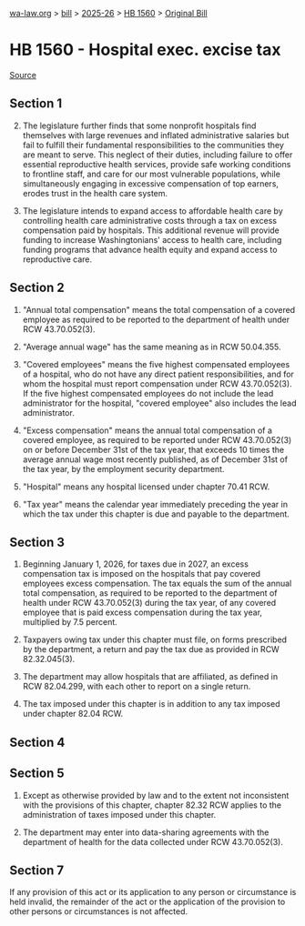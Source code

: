 [wa-law.org](/) > [bill](/bill/) > [2025-26](/bill/2025-26/) > [HB 1560](/bill/2025-26/hb/1560/) > [Original Bill](/bill/2025-26/hb/1560/1/)

# HB 1560 - Hospital exec. excise tax

[Source](http://lawfilesext.leg.wa.gov/biennium/2025-26/Pdf/Bills/House%20Bills/1560.pdf)

## Section 1
2. The legislature further finds that some nonprofit hospitals find themselves with large revenues and inflated administrative salaries but fail to fulfill their fundamental responsibilities to the communities they are meant to serve. This neglect of their duties, including failure to offer essential reproductive health services, provide safe working conditions to frontline staff, and care for our most vulnerable populations, while simultaneously engaging in excessive compensation of top earners, erodes trust in the health care system.

3. The legislature intends to expand access to affordable health care by controlling health care administrative costs through a tax on excess compensation paid by hospitals. This additional revenue will provide funding to increase Washingtonians' access to health care, including funding programs that advance health equity and expand access to reproductive care.

## Section 2
1. "Annual total compensation" means the total compensation of a covered employee as required to be reported to the department of health under RCW 43.70.052(3).

2. "Average annual wage" has the same meaning as in RCW 50.04.355.

3. "Covered employees" means the five highest compensated employees of a hospital, who do not have any direct patient responsibilities, and for whom the hospital must report compensation under RCW 43.70.052(3). If the five highest compensated employees do not include the lead administrator for the hospital, "covered employee" also includes the lead administrator.

4. "Excess compensation" means the annual total compensation of a covered employee, as required to be reported under RCW 43.70.052(3) on or before December 31st of the tax year, that exceeds 10 times the average annual wage most recently published, as of December 31st of the tax year, by the employment security department.

5. "Hospital" means any hospital licensed under chapter 70.41 RCW.

6. "Tax year" means the calendar year immediately preceding the year in which the tax under this chapter is due and payable to the department.

## Section 3
1. Beginning January 1, 2026, for taxes due in 2027, an excess compensation tax is imposed on the hospitals that pay covered employees excess compensation. The tax equals the sum of the annual total compensation, as required to be reported to the department of health under RCW 43.70.052(3) during the tax year, of any covered employee that is paid excess compensation during the tax year, multiplied by 7.5 percent.

2. Taxpayers owing tax under this chapter must file, on forms prescribed by the department, a return and pay the tax due as provided in RCW 82.32.045(3).

3. The department may allow hospitals that are affiliated, as defined in RCW 82.04.299, with each other to report on a single return.

4. The tax imposed under this chapter is in addition to any tax imposed under chapter 82.04 RCW.

## Section 4
## Section 5
1. Except as otherwise provided by law and to the extent not inconsistent with the provisions of this chapter, chapter 82.32 RCW applies to the administration of taxes imposed under this chapter.

2. The department may enter into data-sharing agreements with the department of health for the data collected under RCW 43.70.052(3).

## Section 7
If any provision of this act or its application to any person or circumstance is held invalid, the remainder of the act or the application of the provision to other persons or circumstances is not affected.
